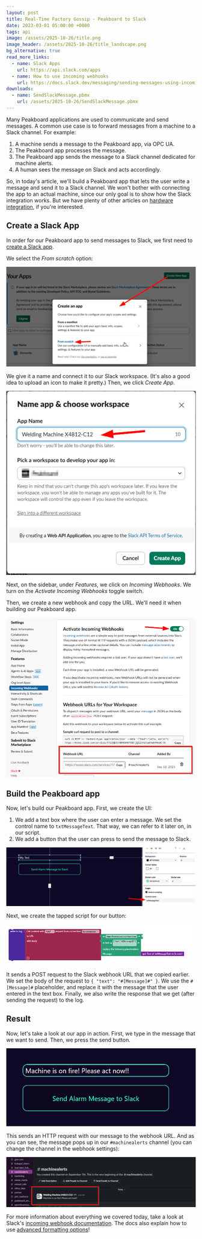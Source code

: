 ```yaml
---
layout: post
title: Real-Time Factory Gossip - Peakboard to Slack
date: 2023-03-01 05:00:00 +0000
tags: api
image: /assets/2025-10-26/title.png
image_header: /assets/2025-10-26/title_landscape.png
bg_alternative: true
read_more_links:
  - name: Slack Apps
    url: https://api.slack.com/apps
  - name: How to use incoming webhooks
    url: https://docs.slack.dev/messaging/sending-messages-using-incoming-webhooks
downloads:
  - name: SendSlackMessage.pbmx
    url: /assets/2025-10-26/SendSlackMessage.pbmx
---
```

Many Peakboard applications are used to communicate and send messages. A common use case is to forward messages from a machine to a Slack channel. For example:
1. A machine sends a message to the Peakboard app, via OPC UA.
1. The Peakboard app processes the message.
1. The Peakboard app sends the message to a Slack channel dedicated for machine alerts.
1. A human sees the message on Slack and acts accordingly.

So, in today's article, we'll build a Peakboard app that lets the user write a message and send it to a Slack channel. We won't bother with connecting the app to an actual machine, since our only goal is to show how the Slack integration works. But we have plenty of other articles on [hardware integration](/category/hardware), if you're interested.

## Create a Slack App

In order for our Peakboard app to send messages to Slack, we first need to [create a Slack app](https://api.slack.com/apps). 

We select the *From scratch* option:

![image](/assets/2025-10-26/slack-create-app-from-scratch.png)

We give it a name and connect it to our Slack workspace. (It's also a good idea to upload an icon to make it pretty.) Then, we click *Create App*. 

![image](/assets/2025-10-26/slack-app-name-and-workspace.png)

Next, on the sidebar, under *Features*, we click on *Incoming Webhooks*. We turn on the *Activate Incoming Webhooks* toggle switch.

Then, we create a new webhook and copy the URL. We'll need it when building our Peakboard app.

![image](/assets/2025-10-26/slack-enable-incoming-webhooks.png)

## Build the Peakboard app

Now, let's build our Peakboard app. First, we create the UI:
1. We add a text box where the user can enter a message. We set the control name to `txtMessageText`. That way, we can refer to it later on, in our script.
1. We add a button that the user can press to send the message to Slack.

![image](/assets/2025-10-26/peakboard-app-text-box-setup.png)

Next, we create the tapped script for our button:

![image](/assets/2025-10-26/peakboard-http-call-webhook-setup.png)

It sends a POST request to the Slack webhook URL that we copied earlier. We set the body of the request to `{ "text": "#[Message]#" }`. We use the `#[Message]#` placeholder, and replace it with the message that the user entered in the text box. Finally, we also write the response that we get (after sending the request) to the log.

## Result

Now, let's take a look at our app in action. First, we type in the message that we want to send. Then, we press the send button.

![image](/assets/2025-10-26/peakboard-send-message-interface.png)

This sends an HTTP request with our message to the webhook URL. And as you can see, the message pops up in our `#machinealerts` channel (you can change the channel in the webhook settings):

![image](/assets/2025-10-26/slack-channel-message-result.png)

For more information about everything we covered today, take a look at Slack's [incoming webhook documentation](https://docs.slack.dev/messaging/sending-messages-using-incoming-webhooks). The docs also explain how to use [advanced formatting options](https://docs.slack.dev/messaging/sending-messages-using-incoming-webhooks/#advanced_message_formatting)!